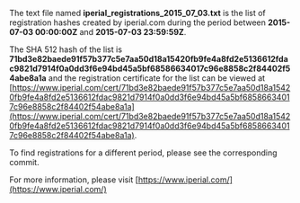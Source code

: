 The text file named **iperial_registrations_2015_07_03.txt** is the list of registration hashes created by iperial.com during the period between **2015-07-03 00:00:00Z** and **2015-07-03 23:59:59Z**.

The SHA 512 hash of the list is **71bd3e82baede91f57b377c5e7aa50d18a15420fb9fe4a8fd2e5136612fdac9821d7914f0a0dd3f6e94bd45a5bf68586634017c96e8858c2f84402f54abe8a1a** and the registration certificate for the list can be viewed at [https://www.iperial.com/cert/71bd3e82baede91f57b377c5e7aa50d18a15420fb9fe4a8fd2e5136612fdac9821d7914f0a0dd3f6e94bd45a5bf68586634017c96e8858c2f84402f54abe8a1a](https://www.iperial.com/cert/71bd3e82baede91f57b377c5e7aa50d18a15420fb9fe4a8fd2e5136612fdac9821d7914f0a0dd3f6e94bd45a5bf68586634017c96e8858c2f84402f54abe8a1a).

To find registrations for a different period, please see the corresponding commit.

For more information, please visit [https://www.iperial.com/](https://www.iperial.com/)
